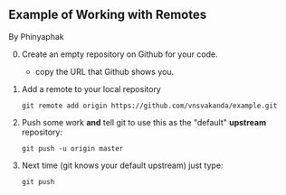 ## Example of Working with Remotes

By Phinyaphak

0. Create an empty repository on Github for your code.
   - copy the URL that Github shows you.

1. Add a remote to your local repository
   ```
   git remote add origin https://github.com/vnsvakanda/example.git
   ```

2. Push some work **and** tell git to use this as the "default" **upstream** repository:
   ```
   git push -u origin master
   ```

3. Next time (git knows your default upstream) just type:
   ```
   git push
   ```
